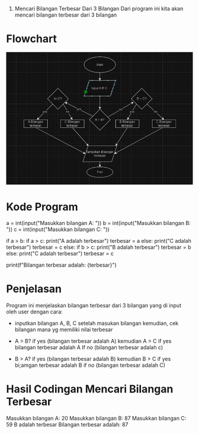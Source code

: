1. Mencari Bilangan Terbesar Dari 3 Bilangan
   Dari program ini kita akan mencari bilangan terbesar dari 3 bilangan

# Flowchart 
![Flowchart](Flowchart1.png)

# Kode Program

a = int(input("Masukkan bilangan A: "))
b = int(input("Masukkan bilangan B: "))
c = int(input("Masukkan bilangan C: "))

if a > b:
    if a > c:
        print("A adalah terbesar")
        terbesar = a
    else:
        print("C adalah terbesar")
        terbesar = c
else:
    if b > c:
        print("B adalah terbesar")
        terbesar = b
    else:
        print("C adalah terbesar")
        terbesar = c

print(f"Bilangan terbesar adalah: {terbesar}")

# Penjelasan
Program ini menjelaskan bilangan terbesar dari 3 bilangan yang di input oleh user dengan cara:
- inputkan bilangan A, B, C
setelah masukan bilangan kemudian, cek bilangan mana yg memiliki nilai terbesar
- A > B?
  if yes (bilangan terbesar adalah A)
  kemudian A > C
  if yes bilangan terbesar adalah A
  If no (bilangan terbesar adalah c)
  
- B > A?
  if yes (bilangan terbesar adalah B)
  kemudian B > C
  if yes bi;amgan terbesar adalah B
  if no (bilangan terbesar adalah C)

# Hasil Codingan Mencari Bilangan Terbesar 
Masukkan bilangan A: 20
Masukkan bilangan B: 87 
Masukkan bilangan C: 59
B adalah terbesar
Bilangan terbesar adalah: 87


   

